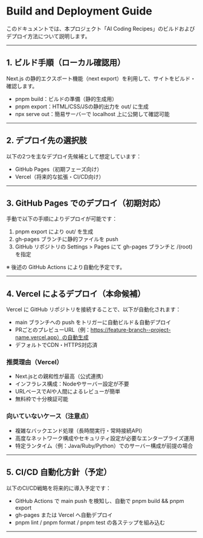 # Build and Deployment Guide

このドキュメントでは、本プロジェクト「AI Coding Recipes」のビルドおよびデプロイ方法について説明します。

---

## 1. ビルド手順（ローカル確認用）

Next.js の静的エクスポート機能（next export）を利用して、サイトをビルド・確認します。

- pnpm build：ビルドの準備（静的生成用）
- pnpm export：HTML/CSS/JSの静的出力を out/ に生成
- npx serve out：簡易サーバーで localhost 上に公開して確認可能

---

## 2. デプロイ先の選択肢

以下の2つを主なデプロイ先候補として想定しています：

- GitHub Pages（初期フェーズ向け）
- Vercel（将来的な拡張・CI/CD向け）

---

## 3. GitHub Pages でのデプロイ（初期対応）

手動で以下の手順によりデプロイが可能です：

1. pnpm export により out/ を生成
2. gh-pages ブランチに静的ファイルを push
3. GitHub リポジトリの Settings > Pages にて gh-pages ブランチと /(root) を指定

※ 後述の GitHub Actions により自動化予定です。

---

## 4. Vercel によるデプロイ（本命候補）

Vercel に GitHub リポジトリを接続することで、以下が自動化されます：

- main ブランチへの push をトリガーに自動ビルド＆自動デプロイ
- PRごとのプレビューURL（例：https://feature-branch--project-name.vercel.app）の自動生成
- デフォルトでCDN・HTTPS対応済

### 推奨理由（Vercel）

- Next.jsとの親和性が最高（公式連携）
- インフラレス構成：Nodeやサーバー設定が不要
- URLベースでAIや人間によるレビューが簡単
- 無料枠で十分検証可能

### 向いていないケース（注意点）

- 複雑なバックエンド処理（長時間実行・常時接続API）
- 高度なネットワーク構成やセキュリティ設定が必要なエンタープライズ運用
- 特定ランタイム（例：Java/Ruby/Python）でのサーバー構成が前提の場合

---

## 5. CI/CD 自動化方針（予定）

以下のCI/CD戦略を将来的に導入予定です：

- GitHub Actions で main push を検知し、自動で pnpm build && pnpm export
- gh-pages または Vercel へ自動デプロイ
- pnpm lint / pnpm format / pnpm test の各ステップを組み込む

---

